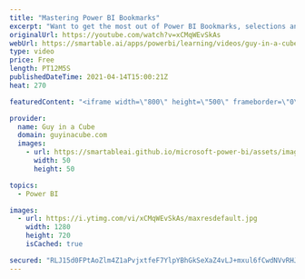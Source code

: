 ```yaml
---
title: "Mastering Power BI Bookmarks"
excerpt: "Want to get the most out of Power BI Bookmarks, selections and buttons? Adam goes through the options to help you master bookmarks! Taking your reports to the next level!  Bookmark Documentation: https://docs.microsoft.com/power-bi/create-reports/desktop-bookmarks  Download Sample: http://guyinacu.be/masterbookmarkssample"
originalUrl: https://youtube.com/watch?v=xCMqWEvSkAs
webUrl: https://smartable.ai/apps/powerbi/learning/videos/guy-in-a-cube-mastering-power-bi-bookmarks/
type: video
price: Free
length: PT12M5S
publishedDateTime: 2021-04-14T15:00:21Z
heat: 270

featuredContent: "<iframe width=\"800\" height=\"500\" frameborder=\"0\" src=\"https://www.youtube.com/embed/xCMqWEvSkAs\" allow=\"accelerometer; autoplay; encrypted-media; gyroscope; picture-in-picture\" allowfullscreen></iframe>"

provider:
  name: Guy in a Cube
  domain: guyinacube.com
  images:
    - url: https://smartableai.github.io/microsoft-power-bi/assets/images/organizations/guyinacube.com-50x50.jpg
      width: 50
      height: 50

topics:
  - Power BI

images:
  - url: https://i.ytimg.com/vi/xCMqWEvSkAs/maxresdefault.jpg
    width: 1280
    height: 720
    isCached: true

secured: "RLJ15d0FPtAoZlm4Z1aPvjxtfeF7YlpYBhGkSeXaZ4vLJ+mxul6fCwdNVvRHJWlaecPmUvLJk75pPqtJGs2fKvdHoaYk2VqT4DXEQr7XoCeJyCQkg+io2AQWaYYqW4BKPMxv2XNHDy8JVwcNPc0SUpFIKZ5jmnO/IOlbBOP751nT7MuTDmdQmzQAXUxU87dmY/iymCIjTT6jfR17Zj43yeXaAXmyomOKosUvBbMvBR/cCQOpskCArRuKa9NnPsdt7u6q3ofvnc+3jDGFE08No8ueaDJ+P0m/gwRfbFoCpX0Ket5xZeJ8Pignq1IvObLTXPo1X3ZPM53PzLAYxusEqhYbuvN0J0W7dGZEi1dKXrSVuT1CP2M+LUJ/eU2wJjYUJeuxU/589fBHYhKbJfGcsz8la2wOPLPEZauJbu79U1k=;994GuzMRjRQ6ROEN4Mv8vQ=="
---
```


